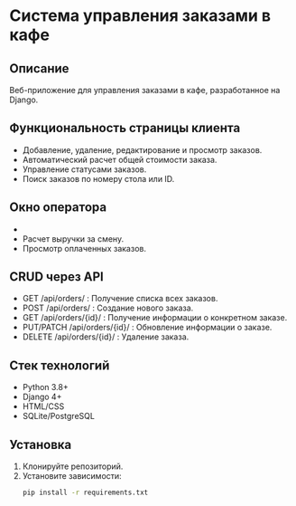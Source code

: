 # Система управления заказами в кафе

## Описание
Веб-приложение для управления заказами в кафе, разработанное на Django.

## Функциональность страницы клиента
- Добавление, удаление, редактирование и просмотр заказов.
- Автоматический расчет общей стоимости заказа.
- Управление статусами заказов.
- Поиск заказов по номеру стола или ID.


## Окно оператора
- 
- Расчет выручки за смену.
- Просмотр оплаченных заказов.

## CRUD через API
- GET /api/orders/ : Получение списка всех заказов.
- POST /api/orders/ : Создание нового заказа.
- GET /api/orders/{id}/ : Получение информации о конкретном заказе.
- PUT/PATCH /api/orders/{id}/ : Обновление информации о заказе.
- DELETE /api/orders/{id}/ : Удаление заказа.

## Стек технологий
- Python 3.8+
- Django 4+
- HTML/CSS
- SQLite/PostgreSQL

## Установка
1. Клонируйте репозиторий.
2. Установите зависимости:
   ```bash
   pip install -r requirements.txt